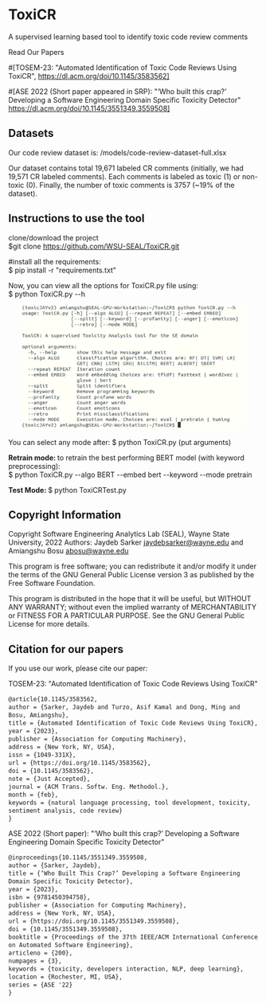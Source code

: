 # ToxiCR
A supervised learning based tool to identify toxic code review comments

Read Our Papers <br />

#[TOSEM-23: "Automated Identification of Toxic Code Reviews Using ToxiCR",  https://dl.acm.org/doi/10.1145/3583562]

#[ASE 2022 (Short paper appeared in SRP): "‘Who built this crap?’ Developing a Software Engineering Domain Specific Toxicity Detector" https://dl.acm.org/doi/10.1145/3551349.3559508]

## Datasets

Our code review dataset is: /models/code-review-dataset-full.xlsx <br>

Our dataset contains total 19,671 labeled CR comments (initially, we had 19,571 CR labeled comments). 
Each comments is labeled as toxic (1) or non-toxic (0). Finally, the number of toxic comments is 3757 (~19% of the dataset). 


## Instructions to use the tool 
clone/download the project </br>
$git clone https://github.com/WSU-SEAL/ToxiCR.git

#install all the requirements: </br>
$ pip install -r "requirements.txt"


Now, you can view all the options for ToxiCR.py file using:</br>
$ python ToxiCR.py --h


<p align="center">
  <img width="450" height="250" src="toxiCRinterface.jpg">
</p>

You can select any mode after:  $ python ToxiCR.py (put arguments)

<b> Retrain mode: </b>
to retrain the best performing BERT model (with keyword preprocessing): </br>
$ python ToxiCR.py --algo BERT --embed bert --keyword --mode pretrain

<b> Test Mode: </b>
$ python ToxiCRTest.py


## Copyright Information
 Copyright Software Engineering Analytics Lab (SEAL), Wayne State University, 2022
 Authors: Jaydeb Sarker <jaydebsarker@wayne.edu> and Amiangshu Bosu <abosu@wayne.edu>

This program is free software; you can redistribute it and/or
modify it under the terms of the GNU General Public License
version 3 as published by the Free Software Foundation.

This program is distributed in the hope that it will be useful,
but WITHOUT ANY WARRANTY; without even the implied warranty of
MERCHANTABILITY or FITNESS FOR A PARTICULAR PURPOSE. See the
GNU General Public License for more details.



## Citation for our papers
If you use our work, please cite our paper:

TOSEM-23: "Automated Identification of Toxic Code Reviews Using ToxiCR"
```
@article{10.1145/3583562,
author = {Sarker, Jaydeb and Turzo, Asif Kamal and Dong, Ming and Bosu, Amiangshu},
title = {Automated Identification of Toxic Code Reviews Using ToxiCR},
year = {2023},
publisher = {Association for Computing Machinery},
address = {New York, NY, USA},
issn = {1049-331X},
url = {https://doi.org/10.1145/3583562},
doi = {10.1145/3583562},
note = {Just Accepted},
journal = {ACM Trans. Softw. Eng. Methodol.},
month = {feb},
keywords = {natural language processing, tool development, toxicity, sentiment analysis, code review}
}
```

ASE 2022 (Short paper): "‘Who built this crap?’ Developing a Software Engineering Domain Specific Toxicity Detector" 

```
@inproceedings{10.1145/3551349.3559508,
author = {Sarker, Jaydeb},
title = {‘Who Built This Crap?’ Developing a Software Engineering Domain Specific Toxicity Detector},
year = {2023},
isbn = {9781450394758},
publisher = {Association for Computing Machinery},
address = {New York, NY, USA},
url = {https://doi.org/10.1145/3551349.3559508},
doi = {10.1145/3551349.3559508},
booktitle = {Proceedings of the 37th IEEE/ACM International Conference on Automated Software Engineering},
articleno = {200},
numpages = {3},
keywords = {toxicity, developers interaction, NLP, deep learning},
location = {Rochester, MI, USA},
series = {ASE '22}
}

```
